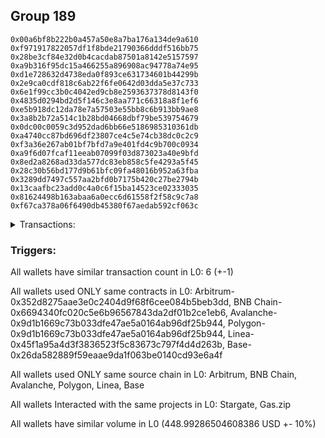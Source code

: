 ## Group 189

```0x1c91a92ab31597318246c33fd0f1c8c2d541f319
0x00a6bf8b222b0a457a50e8a7ba176a134de9a610
0xf971917822057df1f8bde21790366dddf516bb75
0x28be3cf84e32d0b4cacdab87501a8142e5157597
0xa9b316f95dc15a466255a896908ac94778a74e95
0xd1e728632d4738eda0f893ce631734601b44299b
0x2e9ca0cdf818c6ab22f6fe0642d03dda5e37c733
0x6e1f99cc3b0c4042ed9cb8e2593637378d8143f0
0x4835d0294bd2d5f146c3e8aa771c66318a8f1ef6
0xe5b918dc12da78e7a57503e55bb8c6b913bb9ae8
0x3a8b2b72a514c1b28bd04668dbf79be539754679
0x0dc00c0059c3d952dad6bb66e5186985310361db
0xa4740cc87bd696df23807ce4c5e74cb38dc0c2c9
0xf3a36e267ab01bf7bfd7a9e401fd4c9b700c0934
0xa9f6d07fcaf11eeab07099f03d873023a40e9bfd
0x8ed2a8268ad33da577dc83eb858c5fe4293a5f45
0x28c30b56bd177d9b61bfc09fa48016b952a63fba
0x3289dd7497c557aa2bfd0b7175b420c27be2794b
0x13caafbc23add0c4a0c6f15ba14523ce02333035
0x81624498b163abaa6a0ecc6d61558f2f58c9c7a8
0xf67ca378a06f6490db45380f67aedab592cf063c
```
<details>
<summary>Transactions:</summary>

Hashes: 

Wallet: 0x1c91a92ab31597318246c33fd0f1c8c2d541f319

       Hash: 0xdea776b9b96a40774e248518708eee800f38c15fc019c06f859b0302c2db8bae
         - source chain: Arbitrum
         - destination chain: BNB Chain
         - project: Stargate
         - contract: 0x352d8275aae3e0c2404d9f68f6cee084b5beb3dd
         - value USD: 63.585329374
       Hash: 0x60e2af64d57947dfa8f1a075fddf53b1ba8bbef546f9b41d433556bb553595d4
         - source chain: BNB Chain
         - destination chain: Avalanche
         - project: Stargate
         - contract: 0x6694340fc020c5e6b96567843da2df01b2ce1eb6
         - value USD: 60.32337468
       Hash: 0xdbee10e824142b2d1ab42e2297479d6ad6c9c4541a501e271eca6599dcb35e5b
         - source chain: Avalanche
         - destination chain: Polygon
         - project: Stargate
         - contract: 0x9d1b1669c73b033dfe47ae5a0164ab96df25b944
         - value USD: 66.788580303
       Hash: 0x407bf55fad045ab42ebc3781751306e7f48babc2059d146cbca95a331e8968e2
         - source chain: Polygon
         - destination chain: Base
         - project: Stargate
         - contract: 0x9d1b1669c73b033dfe47ae5a0164ab96df25b944
         - value USD: 68.419902702
       Hash: 0xd84531d64b2f8a6822af094ffdce7fe0a18c1103eff79829dd33f879141e42c6
         - source chain: Linea
         - destination chain: Base
         - project: Stargate
         - contract: 0x45f1a95a4d3f3836523f5c83673c797f4d4d263b
         - value USD: 189.875677966
       Hash: 0xc1428485cb234ba7c47f97e64f621801d3736a9bfa362c14520306e4d118c895
         - source chain: Base
         - destination chain: Kava
         - project: Gas.zip
         - contract: 0x26da582889f59eaae9da1f063be0140cd93e6a4f
         - value USD: 2.108383574e-08
Wallet: 0x00a6bf8b222b0a457a50e8a7ba176a134de9a610

       Hash:0x5a6e995aa8f5b0592c7a878bf2f22ea94ad712382a013feb24f6a0af0022acaa
         - source chain: Arbitrum
         - destination chain: BNB Chain
         - project: Stargate
         - contract: 0x352d8275aae3e0c2404d9f68f6cee084b5beb3dd
         - value USD: 67.171745305
       Hash:0x352ee329bd4c2ea9dd14f3f5f3e9abaf678fe7f233f1ea15331c8ae641af41f7
         - source chain: BNB Chain
         - destination chain: Avalanche
         - project: Stargate
         - contract: 0x6694340fc020c5e6b96567843da2df01b2ce1eb6
         - value USD: 63.739429509
       Hash:0x10d7161ed736891d19f12dbbe03375363902ab00263a5756555eb828f5e37277
         - source chain: Avalanche
         - destination chain: Polygon
         - project: Stargate
         - contract: 0x9d1b1669c73b033dfe47ae5a0164ab96df25b944
         - value USD: 70.681681507
       Hash:0x26707ca26092a062bec008a31afcfe128babb4bf9bfb4a809106f1763d1e9a1c
         - source chain: Polygon
         - destination chain: Base
         - project: Stargate
         - contract: 0x9d1b1669c73b033dfe47ae5a0164ab96df25b944
         - value USD: 72.369295571
       Hash:0x17b4161acc0fd8163ee223dcf77bb5fd6d193b4299c823de2bf606d959dca965
         - source chain: Linea
         - destination chain: Base
         - project: Stargate
         - contract: 0x45f1a95a4d3f3836523f5c83673c797f4d4d263b
         - value USD: 188.685559563
       Hash:0xe1eed6924f33808a10f581ef8d4953570218942c96c9472c0c92eb8de1244324
         - source chain: Base
         - destination chain: Linea
         - project: Gas.zip
         - contract: 0x26da582889f59eaae9da1f063be0140cd93e6a4f
         - value USD: 7.132072408e-05
Wallet: 0xf971917822057df1f8bde21790366dddf516bb75

       Hash:0xd924892b41741f4b7d04605fdac047adf3f929c1ce0b90efe4a87b043a257d3e
         - source chain: Arbitrum
         - destination chain: BNB Chain
         - project: Stargate
         - contract: 0x352d8275aae3e0c2404d9f68f6cee084b5beb3dd
         - value USD: 61.851153551
       Hash:0x8c45bedd35288d87d96dc90fbec3c32f3b14789ec841b46f2647e396db58f74e
         - source chain: BNB Chain
         - destination chain: Avalanche
         - project: Stargate
         - contract: 0x6694340fc020c5e6b96567843da2df01b2ce1eb6
         - value USD: 58.518016316
       Hash:0x2b73e80cf4e08471ec440b98787f42767ac4b1dbb0a8e6672797e2010307e63a
         - source chain: Avalanche
         - destination chain: Polygon
         - project: Stargate
         - contract: 0x9d1b1669c73b033dfe47ae5a0164ab96df25b944
         - value USD: 64.636463364
       Hash:0x40b780d5ede8a4107a7f2b678d3d9f7bc25df68e865cf462cfcc35268771a6e9
         - source chain: Polygon
         - destination chain: Base
         - project: Stargate
         - contract: 0x9d1b1669c73b033dfe47ae5a0164ab96df25b944
         - value USD: 66.300306982
       Hash:0xa14d915512b2bfc49b03d116cf6dab6453f7a0fd6066f60df54df09273eb1fe5
         - source chain: Linea
         - destination chain: Base
         - project: Stargate
         - contract: 0x45f1a95a4d3f3836523f5c83673c797f4d4d263b
         - value USD: 190.483382315
       Hash:0xce15f63666191f386b5f7a793158ffef32c80564f1ae743faf74815b834078e5
         - source chain: Base
         - destination chain: Kava
         - project: Gas.zip
         - contract: 0x26da582889f59eaae9da1f063be0140cd93e6a4f
         - value USD: 2.277985839e-08
Wallet: 0x28be3cf84e32d0b4cacdab87501a8142e5157597

       Hash:0xd6f310633c2890f22c66d707b35d9b741edc19efd74d1d70507fcdeb6b982a57
         - source chain: Arbitrum
         - destination chain: BNB Chain
         - project: Stargate
         - contract: 0x352d8275aae3e0c2404d9f68f6cee084b5beb3dd
         - value USD: 66.046802195
       Hash:0x99283f32625e5a5fc810228dc3c16a855e7aaf45a95b7256f72baf06e314d379
         - source chain: BNB Chain
         - destination chain: Avalanche
         - project: Stargate
         - contract: 0x6694340fc020c5e6b96567843da2df01b2ce1eb6
         - value USD: 62.777472145
       Hash:0xfedff11d89538128ac224135238943364d42a0083ba9e6b272bcd036e7914faf
         - source chain: Avalanche
         - destination chain: Polygon
         - project: Stargate
         - contract: 0x9d1b1669c73b033dfe47ae5a0164ab96df25b944
         - value USD: 70.011430626
       Hash:0x4f3687c29e7d64718daf1f2ddd0de8ca5e9df57015fd08db91837624e00e8130
         - source chain: Polygon
         - destination chain: Base
         - project: Stargate
         - contract: 0x9d1b1669c73b033dfe47ae5a0164ab96df25b944
         - value USD: 71.838445675
       Hash:0x505bbf33163b1ce4c75680fa8e1501e60cd7368728d1ceb0a19923df61dcb924
         - source chain: Linea
         - destination chain: Base
         - project: Stargate
         - contract: 0x45f1a95a4d3f3836523f5c83673c797f4d4d263b
         - value USD: 188.451984798
       Hash:0x5727b8e9166f07d487f63f2a0678b547f7858383117e3f6d41c6e0726bf4dabd
         - source chain: Base
         - destination chain: Kava
         - project: Gas.zip
         - contract: 0x26da582889f59eaae9da1f063be0140cd93e6a4f
         - value USD: 2.629446511e-08
Wallet: 0xa9b316f95dc15a466255a896908ac94778a74e95

       Hash:0x04aa7fd8657866e5b8fbd6b101894d02a41db75bfdba07010b1f966be42f026a
         - source chain: Arbitrum
         - destination chain: BNB Chain
         - project: Stargate
         - contract: 0x352d8275aae3e0c2404d9f68f6cee084b5beb3dd
         - value USD: 66.469825378
       Hash:0xa04792f8d843f2b906c31ea2128ee76d54676a4f78865eb522feec55781386e1
         - source chain: BNB Chain
         - destination chain: Avalanche
         - project: Stargate
         - contract: 0x6694340fc020c5e6b96567843da2df01b2ce1eb6
         - value USD: 63.025373444
       Hash:0x18af740093285b46b4130515c799df2fa4914776139875a0e10f6e983a4eeb1c
         - source chain: Avalanche
         - destination chain: Polygon
         - project: Stargate
         - contract: 0x9d1b1669c73b033dfe47ae5a0164ab96df25b944
         - value USD: 70.480963249
       Hash:0xf60ad29ae375009c0a42ee9b522c4a9dccee105f384f0529ed9ce3f5cb8d4a00
         - source chain: Polygon
         - destination chain: Base
         - project: Stargate
         - contract: 0x9d1b1669c73b033dfe47ae5a0164ab96df25b944
         - value USD: 72.535736581
       Hash:0xc49fb53b3702476f64f207c749159241d672ab1be6ada5ecec5bf4976995f970
         - source chain: Linea
         - destination chain: Base
         - project: Stargate
         - contract: 0x45f1a95a4d3f3836523f5c83673c797f4d4d263b
         - value USD: 196.238758416
       Hash:0x6d3d6e989a9a59029729cb9279ec0cf8cd6ea3ffabe12a6f60a82c4214dd72fa
         - source chain: Base
         - destination chain: Zora
         - project: Gas.zip
         - contract: 0x26da582889f59eaae9da1f063be0140cd93e6a4f
         - value USD: 9.799930688e-05
Wallet: 0xd1e728632d4738eda0f893ce631734601b44299b

       Hash:0x4c10b2e971b9456525b2ade147029f744c3b9d86d668e9c292285cca53cfe3a3
         - source chain: Arbitrum
         - destination chain: BNB Chain
         - project: Stargate
         - contract: 0x352d8275aae3e0c2404d9f68f6cee084b5beb3dd
         - value USD: 66.432119815
       Hash:0x8e6fb2c7ca90d2e00aafa63dd3cb4a9be9b4ad0796fdbde232dc0f70ec8e6c11
         - source chain: BNB Chain
         - destination chain: Avalanche
         - project: Stargate
         - contract: 0x6694340fc020c5e6b96567843da2df01b2ce1eb6
         - value USD: 62.773316392
       Hash:0xd293e72986d3641e1716e5dd239637c5949d83e517e6d7baf5dc55b0bd2166d1
         - source chain: Avalanche
         - destination chain: Polygon
         - project: Stargate
         - contract: 0x9d1b1669c73b033dfe47ae5a0164ab96df25b944
         - value USD: 70.366301387
       Hash:0xc46eeac1bd21a56b0f3d4c6ef83947d077c8785a3ad27c3959ae77f3ba6c36a3
         - source chain: Polygon
         - destination chain: Base
         - project: Stargate
         - contract: 0x9d1b1669c73b033dfe47ae5a0164ab96df25b944
         - value USD: 72.289698435
       Hash:0x9c596dd5706a4ea8884bbca278199d741bb1ebe3023fd703329d7d9fcf7740fc
         - source chain: Linea
         - destination chain: Base
         - project: Stargate
         - contract: 0x45f1a95a4d3f3836523f5c83673c797f4d4d263b
         - value USD: 196.301118755
       Hash:0xe52a3ccd661b41938c799a11dc6c21046c6fc5fa788a0e541db7ca6d49547b32
         - source chain: Base
         - destination chain: Linea
         - project: Gas.zip
         - contract: 0x26da582889f59eaae9da1f063be0140cd93e6a4f
         - value USD: 5.64330374e-05
Wallet: 0x2e9ca0cdf818c6ab22f6fe0642d03dda5e37c733

       Hash:0xf604c72124c43f66cccffddb2691f2f961588029a6b1908c0a22bae3099f05ba
         - source chain: Arbitrum
         - destination chain: BNB Chain
         - project: Stargate
         - contract: 0x352d8275aae3e0c2404d9f68f6cee084b5beb3dd
         - value USD: 66.380017511
       Hash:0x7f8cf57ea43c3f94b7934fa367b525ab7d4ac9348862fb871f5ffaaa14722b7d
         - source chain: BNB Chain
         - destination chain: Avalanche
         - project: Stargate
         - contract: 0x6694340fc020c5e6b96567843da2df01b2ce1eb6
         - value USD: 62.461811789
       Hash:0x3cc3145b2c3944d041d1bacfeaf5cd925c6000163b8aa29f33e77d84f77e1ae9
         - source chain: Avalanche
         - destination chain: Polygon
         - project: Stargate
         - contract: 0x9d1b1669c73b033dfe47ae5a0164ab96df25b944
         - value USD: 69.435250272
       Hash:0xff8c5c6aa5b5fff98dffacdbd62759c1d22a4e720978cf678016a996707445c4
         - source chain: Polygon
         - destination chain: Base
         - project: Stargate
         - contract: 0x9d1b1669c73b033dfe47ae5a0164ab96df25b944
         - value USD: 71.574745165
       Hash:0x93d40173ddd4383dbde8f4cf1437815ef2e953588bc5f4bb0f6c47d9e84172e0
         - source chain: Linea
         - destination chain: Base
         - project: Stargate
         - contract: 0x45f1a95a4d3f3836523f5c83673c797f4d4d263b
         - value USD: 188.969230863
       Hash:0x80dd4cf8bf423be0349ac95f7ecfd3ed54165ec1d542e3acc959fc90d0de79e2
         - source chain: Base
         - destination chain: Linea
         - project: Gas.zip
         - contract: 0x26da582889f59eaae9da1f063be0140cd93e6a4f
         - value USD: 4.52071106e-05
Wallet: 0x6e1f99cc3b0c4042ed9cb8e2593637378d8143f0

       Hash:0x425dea3c810f5f4d47db1741a6cc10c90ca7e1fe603a1bdcfddcf19c3e7042d4
         - source chain: Arbitrum
         - destination chain: BNB Chain
         - project: Stargate
         - contract: 0x352d8275aae3e0c2404d9f68f6cee084b5beb3dd
         - value USD: 66.448926849
       Hash:0x35cb8f2fb923518b2c752a3e20cbcbab3b037c7afc8e7c31b1e175882992cfdd
         - source chain: BNB Chain
         - destination chain: Avalanche
         - project: Stargate
         - contract: 0x6694340fc020c5e6b96567843da2df01b2ce1eb6
         - value USD: 62.630479999
       Hash:0xdfa8bcf529b30a89a1f3e1cc493ec1fd90e982677c9264610d3ad65b86d8f2e1
         - source chain: Avalanche
         - destination chain: Polygon
         - project: Stargate
         - contract: 0x9d1b1669c73b033dfe47ae5a0164ab96df25b944
         - value USD: 69.799002177
       Hash:0xe1cdc65e8c57db42049d2b4eb8f4cac0aa14523f70f1984f467d55c4958bf37e
         - source chain: Polygon
         - destination chain: Base
         - project: Stargate
         - contract: 0x9d1b1669c73b033dfe47ae5a0164ab96df25b944
         - value USD: 71.883231063
       Hash:0x9a7f8dcb49ee3572a30334d5550dad8b5ebeb30668e6235ca4a4b6b852f6d4e3
         - source chain: Linea
         - destination chain: Base
         - project: Stargate
         - contract: 0x45f1a95a4d3f3836523f5c83673c797f4d4d263b
         - value USD: 189.577852225
       Hash:0xcea1ce740264836bf63bf2a0d9022df9332b2d19b60b6bb28c390390ff3ccdc4
         - source chain: Base
         - destination chain: Linea
         - project: Gas.zip
         - contract: 0x26da582889f59eaae9da1f063be0140cd93e6a4f
         - value USD: 0.0001207545639
Wallet: 0x4835d0294bd2d5f146c3e8aa771c66318a8f1ef6

       Hash:0xbc4d8430ccf5231d628a3c88409751656edb8e52a9bfc698cdff8254ce76ea9c
         - source chain: Arbitrum
         - destination chain: BNB Chain
         - project: Stargate
         - contract: 0x352d8275aae3e0c2404d9f68f6cee084b5beb3dd
         - value USD: 64.407320829
       Hash:0x2aaf6bc9ee6b9eb982bc9c3f8b7a1d7f209c9f5d8148c9a48ba178253313e907
         - source chain: BNB Chain
         - destination chain: Avalanche
         - project: Stargate
         - contract: 0x6694340fc020c5e6b96567843da2df01b2ce1eb6
         - value USD: 60.617901548
       Hash:0x328e2e807ef579be98c9f7d8d7d62ccb482f62e7959cab1999ff409669d88f8f
         - source chain: Avalanche
         - destination chain: Polygon
         - project: Stargate
         - contract: 0x9d1b1669c73b033dfe47ae5a0164ab96df25b944
         - value USD: 67.570835003
       Hash:0x56610720ddb5ea4532a06eca31bceb50125d976f971c387b8ec9bfe15807acbb
         - source chain: Polygon
         - destination chain: Base
         - project: Stargate
         - contract: 0x9d1b1669c73b033dfe47ae5a0164ab96df25b944
         - value USD: 69.631122112
       Hash:0x98bc6a20f9a13fdd6dbdc4b3ee1daac0030c57cc8aeb37ae49be32686afa883c
         - source chain: Linea
         - destination chain: Base
         - project: Stargate
         - contract: 0x45f1a95a4d3f3836523f5c83673c797f4d4d263b
         - value USD: 195.049772407
       Hash:0x26c2056afd808d6dc168846623c2ab3ceb421a4e99d4084b6f748a078d05ce51
         - source chain: Base
         - destination chain: Arbitrum
         - project: Gas.zip
         - contract: 0x26da582889f59eaae9da1f063be0140cd93e6a4f
         - value USD: 0.0001204511605
Wallet: 0xe5b918dc12da78e7a57503e55bb8c6b913bb9ae8

       Hash:0x0d5c5ac3237cd89dc08e7991138b25a69748f41bf9c37e480d701a823daf84f4
         - source chain: Arbitrum
         - destination chain: BNB Chain
         - project: Stargate
         - contract: 0x352d8275aae3e0c2404d9f68f6cee084b5beb3dd
         - value USD: 66.496752636
       Hash:0xea3abe12834b8d51afe97b2703621fd4cc38eac86a05037279cfd5f68b9a6e0f
         - source chain: BNB Chain
         - destination chain: Avalanche
         - project: Stargate
         - contract: 0x6694340fc020c5e6b96567843da2df01b2ce1eb6
         - value USD: 62.601318784
       Hash:0xedf1458ebbb0ba51ba6fd02b3c1600a537a05df8367f7a33508e753c3287ec53
         - source chain: Avalanche
         - destination chain: Polygon
         - project: Stargate
         - contract: 0x9d1b1669c73b033dfe47ae5a0164ab96df25b944
         - value USD: 70.117508348
       Hash:0x5e4a23d7a1f72347ea981e19aff4770ac36311f1dfbbc85a67210142a3b1c85d
         - source chain: Polygon
         - destination chain: Base
         - project: Stargate
         - contract: 0x9d1b1669c73b033dfe47ae5a0164ab96df25b944
         - value USD: 72.066903453
       Hash:0x4ecc7cf131fd088a38bb5b5dd0c680a1343fd7e4a2cdf6ca0adb0c0480049dc1
         - source chain: Linea
         - destination chain: Base
         - project: Stargate
         - contract: 0x45f1a95a4d3f3836523f5c83673c797f4d4d263b
         - value USD: 189.326845478
       Hash:0x69f98de415be9848f0404d1c6e05f910d2dd405b630043485867671307696bc7
         - source chain: Base
         - destination chain: Zora
         - project: Gas.zip
         - contract: 0x26da582889f59eaae9da1f063be0140cd93e6a4f
         - value USD: 0.0001407791901
Wallet: 0x3a8b2b72a514c1b28bd04668dbf79be539754679

       Hash:0x0207ab9828dcdc5ab55c840530cb4394b479e7ed7a54f0fbe8ec546d61d16434
         - source chain: Arbitrum
         - destination chain: BNB Chain
         - project: Stargate
         - contract: 0x352d8275aae3e0c2404d9f68f6cee084b5beb3dd
         - value USD: 65.612843689
       Hash:0x3b252b449a2a2d1366531d3bf4ba3d14144ff92be6a9a4b9e7afaa32e61fe0d6
         - source chain: BNB Chain
         - destination chain: Avalanche
         - project: Stargate
         - contract: 0x6694340fc020c5e6b96567843da2df01b2ce1eb6
         - value USD: 61.630560297
       Hash:0x6cc1851155d5a476d3c20f441b838ca10eac856cabca6f2b2e8afb0664b81ac2
         - source chain: Avalanche
         - destination chain: Polygon
         - project: Stargate
         - contract: 0x9d1b1669c73b033dfe47ae5a0164ab96df25b944
         - value USD: 68.791290817
       Hash:0x9f948474cda1939a52d53f476a18fbb3f4c9c3ea5db1c646737303be143a29df
         - source chain: Polygon
         - destination chain: Base
         - project: Stargate
         - contract: 0x9d1b1669c73b033dfe47ae5a0164ab96df25b944
         - value USD: 70.89828151
       Hash:0xd9ec9cca0840598606dd05bd02d41167bf016069d2dc886dc52ac34eb8ea89bc
         - source chain: Linea
         - destination chain: Base
         - project: Stargate
         - contract: 0x45f1a95a4d3f3836523f5c83673c797f4d4d263b
         - value USD: 190.66531342
       Hash:0xef0bf6ba93acdc0bd6b2066a74acf1d5aa65072c525a628a4d9e6d0343c460bf
         - source chain: Base
         - destination chain: Linea
         - project: Gas.zip
         - contract: 0x26da582889f59eaae9da1f063be0140cd93e6a4f
         - value USD: 6.09840888e-05
Wallet: 0x0dc00c0059c3d952dad6bb66e5186985310361db

       Hash:0xc36a8471db9e27228895f8092edace98802d84c331e0f0e368e6adb2d61486a7
         - source chain: Arbitrum
         - destination chain: BNB Chain
         - project: Stargate
         - contract: 0x352d8275aae3e0c2404d9f68f6cee084b5beb3dd
         - value USD: 63.180100344
       Hash:0x594eb0449283ea035fb2de170066551158ffdef9be9cbd6d726ff096b7b69403
         - source chain: BNB Chain
         - destination chain: Avalanche
         - project: Stargate
         - contract: 0x6694340fc020c5e6b96567843da2df01b2ce1eb6
         - value USD: 59.329302409
       Hash:0x91fc0012f9b252fac3ae3fb41fd8fbbc732aa2d121b7d6e676a33f57f2abdb89
         - source chain: Avalanche
         - destination chain: Polygon
         - project: Stargate
         - contract: 0x9d1b1669c73b033dfe47ae5a0164ab96df25b944
         - value USD: 65.925160286
       Hash:0x4b5e411810164d5c3ac09cec8d5bc824d2ca25a2f1713dc40ea489fc8e1d7076
         - source chain: Polygon
         - destination chain: Base
         - project: Stargate
         - contract: 0x9d1b1669c73b033dfe47ae5a0164ab96df25b944
         - value USD: 67.676951439
       Hash:0xaebb7c2978ae4f2668a3c90575207e565a3f03fbeee3a67047ae28a86afb9f66
         - source chain: Linea
         - destination chain: Base
         - project: Stargate
         - contract: 0x45f1a95a4d3f3836523f5c83673c797f4d4d263b
         - value USD: 190.910381607
       Hash:0x1874907c9fea6285275b4bf1b772f04c26bc125b2f62a3725f56aed81ff413d3
         - source chain: Base
         - destination chain: Kava
         - project: Gas.zip
         - contract: 0x26da582889f59eaae9da1f063be0140cd93e6a4f
         - value USD: 8.20508037e-09
Wallet: 0xa4740cc87bd696df23807ce4c5e74cb38dc0c2c9

       Hash:0x62253bbaa6d71390561e722435d52b141bfaa56aa76b3c7f3f4a6dd1621fe8fa
         - source chain: Arbitrum
         - destination chain: BNB Chain
         - project: Stargate
         - contract: 0x352d8275aae3e0c2404d9f68f6cee084b5beb3dd
         - value USD: 61.284738019
       Hash:0x59eb2efbd8a6939aae84bafe5d0b9533c7295e0854e7178c81b9177ed1c50cfc
         - source chain: BNB Chain
         - destination chain: Avalanche
         - project: Stargate
         - contract: 0x6694340fc020c5e6b96567843da2df01b2ce1eb6
         - value USD: 57.539096206
       Hash:0x669ef25c41d2e63099f16cc18c83192ef061edfda224b8d9f3f946d2c55f7508
         - source chain: Avalanche
         - destination chain: Polygon
         - project: Stargate
         - contract: 0x9d1b1669c73b033dfe47ae5a0164ab96df25b944
         - value USD: 63.779520452
       Hash:0xbbe5adeaa5409a8385337acb466dbec42e421ca0a028fb6f5bc941dca38a44c1
         - source chain: Polygon
         - destination chain: Base
         - project: Stargate
         - contract: 0x9d1b1669c73b033dfe47ae5a0164ab96df25b944
         - value USD: 65.598763229
       Hash:0x1946f59a583d9f5bafc53d61e3ba54cc0ab6d64816bfaa9c1b6dbe6f6f939c2e
         - source chain: Linea
         - destination chain: Base
         - project: Stargate
         - contract: 0x45f1a95a4d3f3836523f5c83673c797f4d4d263b
         - value USD: 195.74715658
       Hash:0x9550c31ba9874ac1eda8a7bca5183a26c28ea3e106e5a9993f84e62b4007a6d4
         - source chain: Base
         - destination chain: Metis
         - project: Gas.zip
         - contract: 0x26da582889f59eaae9da1f063be0140cd93e6a4f
         - value USD: 8.186820488e-07
Wallet: 0xf3a36e267ab01bf7bfd7a9e401fd4c9b700c0934

       Hash:0x47b443818f9066f9c33437805b22772cd7758fae78da8f718c54884d0bd7e83e
         - source chain: Arbitrum
         - destination chain: BNB Chain
         - project: Stargate
         - contract: 0x352d8275aae3e0c2404d9f68f6cee084b5beb3dd
         - value USD: 62.515388919
       Hash:0x5a38866e4c99467e63f83f6dd96bde9f77da49e107705b5c8fbfb9056294de81
         - source chain: BNB Chain
         - destination chain: Avalanche
         - project: Stargate
         - contract: 0x6694340fc020c5e6b96567843da2df01b2ce1eb6
         - value USD: 58.973488428
       Hash:0xe8032f9304ea5974887df889a13960697fe5346d70b01379032d965fa3ceed18
         - source chain: Avalanche
         - destination chain: Polygon
         - project: Stargate
         - contract: 0x9d1b1669c73b033dfe47ae5a0164ab96df25b944
         - value USD: 65.434786325
       Hash:0x476f035f23b9e94d7566a2026b7f87b8cf3f3400f3bd0ab31a7aabe5f546e763
         - source chain: Polygon
         - destination chain: Base
         - project: Stargate
         - contract: 0x9d1b1669c73b033dfe47ae5a0164ab96df25b944
         - value USD: 67.105770995
       Hash:0x64bd701bf26a7aa8b041216fbd2040a4e58eaab0e04ed67d45614297bec19dde
         - source chain: Linea
         - destination chain: Base
         - project: Stargate
         - contract: 0x45f1a95a4d3f3836523f5c83673c797f4d4d263b
         - value USD: 191.487726094
       Hash:0x1d795eb2ed3c14c54185f8815f7ab0b59a5922851651a275aa32add3a2dc778c
         - source chain: Base
         - destination chain: Linea
         - project: Gas.zip
         - contract: 0x26da582889f59eaae9da1f063be0140cd93e6a4f
         - value USD: 0.0001421239562
Wallet: 0xa9f6d07fcaf11eeab07099f03d873023a40e9bfd

       Hash:0xe70106b511b99c2a7690e1c835310367475a00b61c880e5df0f9f6acfc1f5ce0
         - source chain: Arbitrum
         - destination chain: BNB Chain
         - project: Stargate
         - contract: 0x352d8275aae3e0c2404d9f68f6cee084b5beb3dd
         - value USD: 64.960093711
       Hash:0xbc84404643c6a2663ea92536ce95d8c6f0831d6a9f8b21b5a6726c0eade3093a
         - source chain: BNB Chain
         - destination chain: Avalanche
         - project: Stargate
         - contract: 0x6694340fc020c5e6b96567843da2df01b2ce1eb6
         - value USD: 61.233084868
       Hash:0xf49b41b649de0551bfe8347a926d0efaec58265b6cc3d4d331e87151a785f6df
         - source chain: Avalanche
         - destination chain: Polygon
         - project: Stargate
         - contract: 0x9d1b1669c73b033dfe47ae5a0164ab96df25b944
         - value USD: 68.256726138
       Hash:0xa41e2ada5d4f037e34744877f7f06dad577557792a903ca0828658c994163e1e
         - source chain: Polygon
         - destination chain: Base
         - project: Stargate
         - contract: 0x9d1b1669c73b033dfe47ae5a0164ab96df25b944
         - value USD: 70.253551712
       Hash:0x33a11b4926eaadf229d6d3f905deb3155b502555d5012678ecac99b25bb3be0f
         - source chain: Linea
         - destination chain: Base
         - project: Stargate
         - contract: 0x45f1a95a4d3f3836523f5c83673c797f4d4d263b
         - value USD: 197.112489307
       Hash:0xdcf23372255128f9fb6d4bda004ab4d53a71d07a2a8a206143ee2c13059688c7
         - source chain: Base
         - destination chain: Zora
         - project: Gas.zip
         - contract: 0x26da582889f59eaae9da1f063be0140cd93e6a4f
         - value USD: 0.0001266360892
Wallet: 0x8ed2a8268ad33da577dc83eb858c5fe4293a5f45

       Hash:0x7c6e1bddfa01ad7f98794e99dd0a425ac527d356086632805de41abfaf7476a9
         - source chain: Arbitrum
         - destination chain: BNB Chain
         - project: Stargate
         - contract: 0x352d8275aae3e0c2404d9f68f6cee084b5beb3dd
         - value USD: 67.168089863
       Hash:0x9a32ad7317c0485a0ec2e5685277661f62037f887675927090ac123384aae154
         - source chain: BNB Chain
         - destination chain: Avalanche
         - project: Stargate
         - contract: 0x6694340fc020c5e6b96567843da2df01b2ce1eb6
         - value USD: 63.166068511
       Hash:0x43278c3fd3db298b8d0f0ade7bbc9b7be354b3d255ad16fbf4a55e764e3f6bb8
         - source chain: Avalanche
         - destination chain: Polygon
         - project: Stargate
         - contract: 0x9d1b1669c73b033dfe47ae5a0164ab96df25b944
         - value USD: 70.54509429
       Hash:0x5a6ac17c715f161d13cfac8de0fa1d58a04fd46fdebcedfef4d6d2edb8f943b2
         - source chain: Polygon
         - destination chain: Base
         - project: Stargate
         - contract: 0x9d1b1669c73b033dfe47ae5a0164ab96df25b944
         - value USD: 72.414908929
       Hash:0x04d58a9f436ee065abffd5b0301b776972b31ea5ae344272cb42ed6c8d32acb1
         - source chain: Linea
         - destination chain: Base
         - project: Stargate
         - contract: 0x45f1a95a4d3f3836523f5c83673c797f4d4d263b
         - value USD: 194.207047966
       Hash:0x1bdaef006b4b74a1383d5b1ad17cc6dc8e71c83cf3d02315ac2aa76371d2ee8d
         - source chain: Base
         - destination chain: Linea
         - project: Gas.zip
         - contract: 0x26da582889f59eaae9da1f063be0140cd93e6a4f
         - value USD: 1.639891802e-05
Wallet: 0x28c30b56bd177d9b61bfc09fa48016b952a63fba

       Hash:0x33ea5d8c5b882da1f788000822c7a71ff01f81da31f80c0d8ecbf9faa9eaed2e
         - source chain: Arbitrum
         - destination chain: BNB Chain
         - project: Stargate
         - contract: 0x352d8275aae3e0c2404d9f68f6cee084b5beb3dd
         - value USD: 64.80032238
       Hash:0x863f0ad8a07b9532a764a906cc2eab7350ec18d0fca482c81ed457c50ea2c7fe
         - source chain: BNB Chain
         - destination chain: Avalanche
         - project: Stargate
         - contract: 0x6694340fc020c5e6b96567843da2df01b2ce1eb6
         - value USD: 60.755330167
       Hash:0xc471211a452b329db7209295d56ae1f329704a8f74e07a3671b6479e18bff524
         - source chain: Avalanche
         - destination chain: Polygon
         - project: Stargate
         - contract: 0x9d1b1669c73b033dfe47ae5a0164ab96df25b944
         - value USD: 67.816870997
       Hash:0x3c33363885b20236dd8e39bcd6f1c18bd5edfc7188601238a960106a388b2ca6
         - source chain: Polygon
         - destination chain: Base
         - project: Stargate
         - contract: 0x9d1b1669c73b033dfe47ae5a0164ab96df25b944
         - value USD: 69.832261874
       Hash:0xe2f28ba3e60fbbc0e08f9a1c8f89ffb31eda4e644f7d29facb15750baa0f629a
         - source chain: Linea
         - destination chain: Base
         - project: Stargate
         - contract: 0x45f1a95a4d3f3836523f5c83673c797f4d4d263b
         - value USD: 195.076816996
       Hash:0xfdd170d0e0077c7d794da69c199d115f2b2606cdd80d9c220f3fa3816afce759
         - source chain: Base
         - destination chain: Scroll
         - project: Gas.zip
         - contract: 0x26da582889f59eaae9da1f063be0140cd93e6a4f
         - value USD: 2.004312203e-05
Wallet: 0x3289dd7497c557aa2bfd0b7175b420c27be2794b

       Hash:0xcc7f3c91aef4d0edd687d797491311f8322aa0ee8e4690a14458224a5dbea277
         - source chain: Arbitrum
         - destination chain: BNB Chain
         - project: Stargate
         - contract: 0x352d8275aae3e0c2404d9f68f6cee084b5beb3dd
         - value USD: 66.297705552
       Hash:0x497c7df85efb1e5e388510329629d9ffe3237d742f48df7164a1e6832ea67d33
         - source chain: BNB Chain
         - destination chain: Avalanche
         - project: Stargate
         - contract: 0x6694340fc020c5e6b96567843da2df01b2ce1eb6
         - value USD: 62.320819955
       Hash:0x008a9a5c157a3a43e8d9443128f37d9f26928cc68506546592feed1ed63b8ea1
         - source chain: Avalanche
         - destination chain: Polygon
         - project: Stargate
         - contract: 0x9d1b1669c73b033dfe47ae5a0164ab96df25b944
         - value USD: 69.95874377
       Hash:0x6b0a1124ea2b6d2c6b0bd082367113da88a12e94edf69f93c30a5c9ff386ea3d
         - source chain: Polygon
         - destination chain: Base
         - project: Stargate
         - contract: 0x9d1b1669c73b033dfe47ae5a0164ab96df25b944
         - value USD: 71.957440393
       Hash:0x919fedbeb113dac6cec780c693ad7631b31bf6b18fe15bd400d8756572787efa
         - source chain: Linea
         - destination chain: Base
         - project: Stargate
         - contract: 0x45f1a95a4d3f3836523f5c83673c797f4d4d263b
         - value USD: 193.749389332
       Hash:0xbb0bbc7f708a34a425c6c5442c0188be44a4f9a97800341b157efd9a426af00b
         - source chain: Base
         - destination chain: Scroll
         - project: Gas.zip
         - contract: 0x26da582889f59eaae9da1f063be0140cd93e6a4f
         - value USD: 0.0001229918852
Wallet: 0x13caafbc23add0c4a0c6f15ba14523ce02333035

       Hash:0x5ddd65cf8f597ddda539db060df8182fe19e43dc84141c3f319d9db0bd8604a3
         - source chain: Arbitrum
         - destination chain: BNB Chain
         - project: Stargate
         - contract: 0x352d8275aae3e0c2404d9f68f6cee084b5beb3dd
         - value USD: 67.277061047
       Hash:0xa5ebc1e71166884a585e9e07e3efca54514a029fe0c3c56f2be6a591706115e2
         - source chain: BNB Chain
         - destination chain: Avalanche
         - project: Stargate
         - contract: 0x6694340fc020c5e6b96567843da2df01b2ce1eb6
         - value USD: 63.308006606
       Hash:0x24d8689a9ab5a2fa070014c20e36561fc67e5669c839deb0e3ff3c246a2eb3b1
         - source chain: Avalanche
         - destination chain: Polygon
         - project: Stargate
         - contract: 0x9d1b1669c73b033dfe47ae5a0164ab96df25b944
         - value USD: 71.142425987
       Hash:0xe631f3fd5bf16daddd0f85676b6fa0a0d0cdbe14a11ad5339c4322eee254ef80
         - source chain: Polygon
         - destination chain: Base
         - project: Stargate
         - contract: 0x9d1b1669c73b033dfe47ae5a0164ab96df25b944
         - value USD: 74.484854127
       Hash:0x3bbef78449ac39bc42a7c0904cb45a5072f1e6f29f77dd5798935c025a1760cc
         - source chain: Linea
         - destination chain: Base
         - project: Stargate
         - contract: 0x45f1a95a4d3f3836523f5c83673c797f4d4d263b
         - value USD: 190.185671486
       Hash:0x91e24c6d2860e247d0e73deb2f63aa04964dc39c62a349e26c2dfc7f43acde73
         - source chain: Base
         - destination chain: Linea
         - project: Gas.zip
         - contract: 0x26da582889f59eaae9da1f063be0140cd93e6a4f
         - value USD: 4.980412141e-05
Wallet: 0x81624498b163abaa6a0ecc6d61558f2f58c9c7a8

       Hash:0x6b359cd087415ea1f8dc08ee988c5f50c5958a642817049e43b8bad3de513666
         - source chain: Arbitrum
         - destination chain: BNB Chain
         - project: Stargate
         - contract: 0x352d8275aae3e0c2404d9f68f6cee084b5beb3dd
         - value USD: 65.095623109
       Hash:0xda2e8c3b0d3b0b587c752b9effd925a95701955268920d2698fe63b6cf8be147
         - source chain: BNB Chain
         - destination chain: Avalanche
         - project: Stargate
         - contract: 0x6694340fc020c5e6b96567843da2df01b2ce1eb6
         - value USD: 61.043227216
       Hash:0xecc39832e8d7c734c6be0fbb5f705af3c247a4f2ea327bde998e8b6a17c8d262
         - source chain: Avalanche
         - destination chain: Polygon
         - project: Stargate
         - contract: 0x9d1b1669c73b033dfe47ae5a0164ab96df25b944
         - value USD: 68.736373925
       Hash:0xf0a0c27b4b8d63a1b55caace99ea87904a2e651bb871ab8eb32a9e9ab7b83520
         - source chain: Polygon
         - destination chain: Base
         - project: Stargate
         - contract: 0x9d1b1669c73b033dfe47ae5a0164ab96df25b944
         - value USD: 70.776109907
       Hash:0xe3dc50e2afe788d0e5460e9ad1cf95facb013ec112e8cca2a3eafd25c12555b7
         - source chain: Linea
         - destination chain: Base
         - project: Stargate
         - contract: 0x45f1a95a4d3f3836523f5c83673c797f4d4d263b
         - value USD: 194.307973139
       Hash:0xc618adc0f14a8e5d0a75d5a221808b14a3a190a069099972657524cbc8627e9d
         - source chain: Base
         - destination chain: Scroll
         - project: Gas.zip
         - contract: 0x26da582889f59eaae9da1f063be0140cd93e6a4f
         - value USD: 8.435588011e-05
Wallet: 0xf67ca378a06f6490db45380f67aedab592cf063c

       Hash:0x70c64dbf8629baba3c6086399db6c5fec66f01c81c0741ca38d01828b22660b0
         - source chain: Arbitrum
         - destination chain: BNB Chain
         - project: Stargate
         - contract: 0x352d8275aae3e0c2404d9f68f6cee084b5beb3dd
         - value USD: 63.794525685
       Hash:0x4e68bda8212c66371550ab6859e0b7d5ac899b2c0d0197b8bb2f7572d9255c53
         - source chain: BNB Chain
         - destination chain: Avalanche
         - project: Stargate
         - contract: 0x6694340fc020c5e6b96567843da2df01b2ce1eb6
         - value USD: 59.627372509
       Hash:0xf05c0094c204ffcc9f78c07c221751c8762caeab1745ba1856b0bc49553a2f3c
         - source chain: Avalanche
         - destination chain: Polygon
         - project: Stargate
         - contract: 0x9d1b1669c73b033dfe47ae5a0164ab96df25b944
         - value USD: 67.061388732
       Hash:0x9bbfe8983c8d3f1c28bbde36317aa372dc0583a7c1202b1e38ebecb29a743650
         - source chain: Polygon
         - destination chain: Base
         - project: Stargate
         - contract: 0x9d1b1669c73b033dfe47ae5a0164ab96df25b944
         - value USD: 68.9451278
       Hash:0xbd595fa1beb40040a73f29917e42620aa5ef4377a286289adf05eadee20b1c13
         - source chain: Linea
         - destination chain: Base
         - project: Stargate
         - contract: 0x45f1a95a4d3f3836523f5c83673c797f4d4d263b
         - value USD: 195.639975567
       Hash:0x9f2834134ca2b7743fd7c77822e04473394f2e6bda7b25445efef151a9870b95
         - source chain: Base
         - destination chain: Arbitrum
         - project: Gas.zip
         - contract: 0x26da582889f59eaae9da1f063be0140cd93e6a4f
         - value USD: 0.0001440445173

</details>


### Triggers: 
All wallets have similar transaction count in L0: 6 (+-1)

All wallets used ONLY same contracts in L0: Arbitrum-0x352d8275aae3e0c2404d9f68f6cee084b5beb3dd, BNB Chain-0x6694340fc020c5e6b96567843da2df01b2ce1eb6, Avalanche-0x9d1b1669c73b033dfe47ae5a0164ab96df25b944, Polygon-0x9d1b1669c73b033dfe47ae5a0164ab96df25b944, Linea-0x45f1a95a4d3f3836523f5c83673c797f4d4d263b, Base-0x26da582889f59eaae9da1f063be0140cd93e6a4f

All wallets used ONLY same source chain in L0: Arbitrum, BNB Chain, Avalanche, Polygon, Linea, Base

All wallets Interacted with the same projects in L0: Stargate, Gas.zip

All wallets have similar volume in L0 (448.99286504608386 USD +- 10%)

